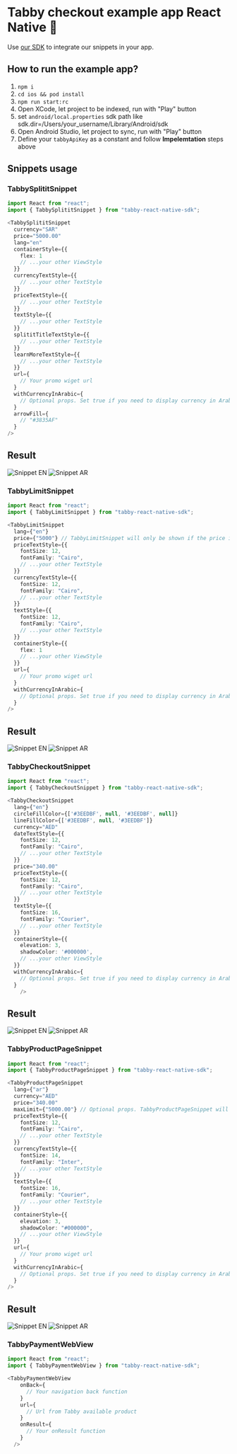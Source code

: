 # Tabby checkout example app React Native 📱

Use [our SDK](https://www.npmjs.com/package/tabby-react-native-sdk) to integrate our snippets in your app.

## How to run the example app?

1. `npm i`
2. `cd ios && pod install`
3. `npm run start:rc`
4. Open XCode, let project to be indexed, run with "Play" button
5. set `android/local.properties` sdk path like sdk.dir=/Users/your_username/Library/Android/sdk
6. Open Android Studio, let project to sync, run with "Play" button
7. Define your `tabbyApiKey` as a constant and follow **Impelemtation** steps above

## Snippets usage

### TabbySplititSnippet

```typescript jsx
import React from "react";
import { TabbySplititSnippet } from "tabby-react-native-sdk";

<TabbySplititSnippet
  currency="SAR"
  price="5000.00"
  lang="en"
  containerStyle={{
    flex: 1
    // ...your other ViewStyle
  }}
  currencyTextStyle={{
    // ...your other TextStyle
  }}
  priceTextStyle={{
    // ...your other TextStyle
  }}
  textStyle={{
    // ...your other TextStyle
  }}
  splititTitleTextStyle={{
    // ...your other TextStyle
  }}
  learnMoreTextStyle={{
    // ...your other TextStyle
  }}
  url={
    // Your promo wiget url
  }
  withCurrencyInArabic={
    // Optional props. Set true if you need to display currency in Arabic.
  }
  arrowFill={
    // "#3835AF"
  }
/>
```

## Result

![Snippet EN](./docs/TabbySplititSnippet_EN.gif)
![Snippet AR](./docs/TabbySplititSnippet_AR.gif)

### TabbyLimitSnippet

```typescript jsx
import React from "react";
import { TabbyLimitSnippet } from "tabby-react-native-sdk";

<TabbyLimitSnippet
  lang={"en"}
  price={"5000"} // TabbyLimitSnippet will only be shown if the price is over 5000
  priceTextStyle={{
    fontSize: 12,
    fontFamily: "Cairo",
    // ...your other TextStyle
  }}
  currencyTextStyle={{
    fontSize: 12,
    fontFamily: "Cairo",
    // ...your other TextStyle
  }}
  textStyle={{
    fontSize: 12,
    fontFamily: "Cairo",
    // ...your other TextStyle
  }}
  containerStyle={{
    flex: 1
    // ...your other ViewStyle
  }}
  url={
    // Your promo wiget url
  }
  withCurrencyInArabic={
    // Optional props. Set true if you need to display currency in Arabic.
  }
/>
```

## Result

![Snippet EN](./docs/TabbyLimitSnippet_EN.gif)
![Snippet AR](./docs/TabbyLimitSnippet_AR.gif)

### TabbyCheckoutSnippet

```typescript jsx
import React from "react";
import { TabbyCheckoutSnippet } from "tabby-react-native-sdk";

<TabbyCheckoutSnippet
  lang={"en"}
  circleFillColor={['#3EEDBF', null, '#3EEDBF', null]}
  lineFillColor={['#3EEDBF', null, '#3EEDBF']}
  currency="AED"
  dateTextStyle={{
    fontSize: 12,
    fontFamily: "Cairo",
    // ...your other TextStyle
  }}
  price="340.00"
  priceTextStyle={{
    fontSize: 12,
    fontFamily: "Cairo",
    // ...your other TextStyle
  }}
  textStyle={{
    fontSize: 16,
    fontFamily: "Courier",
    // ...your other TextStyle
  }}
  containerStyle={{
    elevation: 3,
    shadowColor: '#000000',
    // ...your other ViewStyle
  }}
  withCurrencyInArabic={
    // Optional props. Set true if you need to display currency in Arabic.
  }
    />
```

## Result

![Snippet EN](./docs/TabbyCheckoutSnippet_EN.png)
![Snippet AR](./docs/TabbyCheckoutSnippet_AR.png)

### TabbyProductPageSnippet

```typescript jsx
import React from "react";
import { TabbyProductPageSnippet } from "tabby-react-native-sdk";

<TabbyProductPageSnippet
  lang={"ar"}
  currency="AED"
  price="340.00"
  maxLimit={"5000.00"} // Optional props. TabbyProductPageSnippet will be hidden if the maxLimit is less than price. 
  priceTextStyle={{
    fontSize: 12,
    fontFamily: "Cairo",
    // ...your other TextStyle
  }}
  currencyTextStyle={{
    fontSize: 14,
    fontFamily: "Inter",
    // ...your other TextStyle
  }}
  textStyle={{
    fontSize: 16,
    fontFamily: "Courier",
    // ...your other TextStyle
  }}
  containerStyle={{
    elevation: 3,
    shadowColor: "#000000",
    // ...your other ViewStyle
  }}
  url={
    // Your promo wiget url
  }
  withCurrencyInArabic={
    // Optional props. Set true if you need to display currency in Arabic.
  }
/>
```

## Result

![Snippet EN](./docs/TabbyProductPageSnippet_EN.gif)
![Snippet AR](./docs/TabbyProductPageSnippet_AR.gif)

### TabbyPaymentWebView

```typescript jsx
import React from "react";
import { TabbyPaymentWebView } from "tabby-react-native-sdk";

<TabbyPaymentWebView 
    onBack={
      // Your navigation back function
    }
    url={
      // Url from Tabby available product
    }
    onResult={
      // Your onResult function
    } 
  />
```